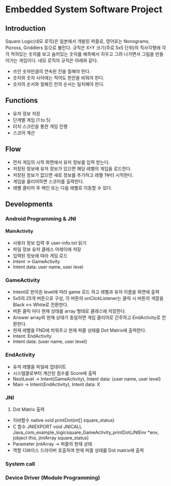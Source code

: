 # Embedded System Software Project <Logic Square>
## Introduction
Square Logic(네모 로직)은 일본에서 개발된 퍼즐로, 영어로는 Nonograms, Picross, Griddlers 등으로 불린다. 규칙은 X×Y 크기(주로 5x5 단위)의 직사각형에 각각 적혀있는 숫자를 보고 숨어있는 숫자를 예측해서 지우고 그려 나가면서 그림을 만들어가는 게임이다. 네모 로직의 규칙은 아래와 같다.
-	쓰인 숫자만큼의 연속된 칸을 칠해야 한다.
-	숫자와 숫자 사이에는 적어도 한칸을 비워야 한다.
-	숫자의 순서와 칠해진 칸의 순서는 일치해야 한다.

## Functions
- 유저 정보 저장
- 단계별 게임 (1 to 5)
- 터치 스크린을 통한 게임 진행
- 스코어 계산 

## Flow
-	먼저 게임의 시작 화면에서 유저 정보를 입력 받는다.
-	저장된 정보에 유저 정보가 있으면 해당 레벨의 게임을 로드한다.
-	저장된 정보가 없으면 새로 정보를 추가하고 레벨 1부터 시작한다.
-	게임을 클리어하면 스코어를 출력한다.
- 레벨 클리어 후 메인 또는 다음 레벨로 이동할 수 있다.

## Developments
### Android Programming & JNI
#### MainActivity
-	사용자 정보 입력 후 user-info.txt 읽기
-	파일 정보 유저 클레스 어레이에 저장
-	입력된 정보에 따라 게임 로드
-	Intent -> GameActivity
-	Intent data: user name, user level

### GameActivity
-	Intent로 받아온 level에 따라 game 로드 하고 레벨과 유저 이름을 화면에 출력
-	5x5의 25개 버튼으로 구성, 각 버튼의 onClickListener는 클릭 시 버튼의 색깔을 Black <-> White로 전환한다.
-	버튼 클릭 마다 현재 상태를 array 형태로 클래스에 저장한다.
-	Answer array와 현재 상태가 동일하면 게임 클리어로 간주하고 EndActivity로 전환한다.
-	현재 레벨을 FND에 띄워주고 현재 퍼즐 상태를 Dot Matrix에 출력한다.
-	Intent: EndActivity
-	Intent data: {user name, user level}
  
### EndActivity
-	유저 레벨을 파일에 업데이트
-	시스템콜로부터 계산된 점수를 Score에 출력
-	NextLevel -> Intent(GameActivity), Intent data: {user name, user level}
-	Main -> Intent(EndActivity), Intent data: X
  
### JNI
1. Dot Matrix 출력
- 자바함수
native void printDot(int[] square_status)
-	C 함수
JNIEXPORT void JNICALL Java_com_example_logicsquare_GameActivity_printDot(JNIEnv *env, jobject this, jintArray square_status)
-	Parameter
jintArray -> 퍼즐의 현재 상태
-	역할
디바이스 드라이버 호출하여 현재 퍼즐 상태를 Dot matrix에 출력


### System call
### Device Driver (Module Programming)
